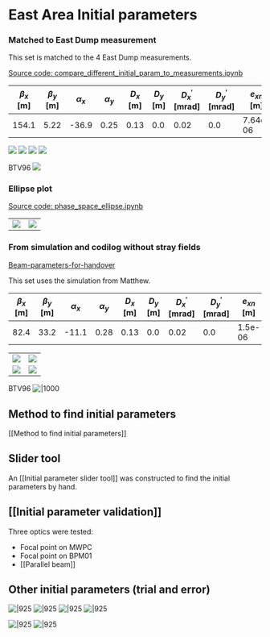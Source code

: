 # East Area Initial parameters

### Matched to East Dump measurement

This set is matched to the 4 East Dump measurements.

[Source code: compare_different_initial_param_to_measurements.ipynb](https://gitlab.cern.ch/eljohnso/quad-scan-east/-/blob/master/compare_different_initial_param_to_measurements.ipynb)

|$\beta_{x}$ [m]|$\beta_{y}$ [m]|$\alpha_{x}$|$\alpha_{y}$|$D_{x}$ [m]|$D_{y}$ [m]|$D^{'}_{x}$[mrad]|$D^{'}_{y}$[mrad]|$e_{xn}$ [m]|$e_{yn}$ [m]|$\frac{\Delta p}{p}$|
| -------- | -------- | --- | --- | --- | --- | --- | --- | --- | --- | -------- |
|154.1|5.22|-36.9|0.25|0.13|0.0|0.02|0.0|7.64e-06|3.53e-06|6.79e-4|

![](https://codimd.web.cern.ch/uploads/upload_67023da774f6a292a503c633e904ac57.png)
![](https://codimd.web.cern.ch/uploads/upload_d0a659b386f9c653d14929212c9729ba.png)
![](https://codimd.web.cern.ch/uploads/upload_d947fd81bf1ed8a7c2f56d6ff3a7c9dc.png)
![](https://codimd.web.cern.ch/uploads/upload_8f7643b017207a814c581347e7814211.png)


BTV96
![](https://codimd.web.cern.ch/uploads/upload_3397bd13cd74db333c8643923e03b50f.png)

### Ellipse plot

[Source code: phase_space_ellipse.ipynb](https://gitlab.cern.ch/eljohnso/quad-scan-east/-/blob/master/phase_space_ellipse.ipynb)

|     |     |
| --- | --- |
| ![](https://codimd.web.cern.ch/uploads/upload_40ca1c255561712b5e57693b33902ddc.png)|  ![](https://codimd.web.cern.ch/uploads/upload_9087bc8e77df9059f57202236c981c10.png) |

### From simulation and codilog without stray fields
[Beam-parameters-for-handover](https://codimd.web.cern.ch/wYNPyAq0R2m-LORJgHTQ-g#Beam-parameters-for-handover)

This set uses the simulation from Matthew.


|$\beta_{x}$ [m]|$\beta_{y}$ [m]|$\alpha_{x}$|$\alpha_{y}$|$D_{x}$ [m]|$D_{y}$ [m]|$D^{'}_{x}$[mrad]|$D^{'}_{y}$[mrad]|$e_{xn}$ [m]|$e_{yn}$ [m]|$\frac{\Delta p}{p}$|
| -------- | -------- | --- | --- | --- | --- | --- | --- | --- | --- | -------- |
|82.4|33.2|-11.1|0.28|0.13|0.0|0.02|0.0|1.5e-06|1.5e-06|1e-3|

|  |  |
| -------- | -------- |
|    ![](https://codimd.web.cern.ch/uploads/upload_25acf673f097d33de255843a07e9dbb5.png)     |    ![](https://codimd.web.cern.ch/uploads/upload_679ae8dc6180827b6987b0f3dbec2669.png)     |
|  ![](https://codimd.web.cern.ch/uploads/upload_d545e51f434b866fae9bc60d80e0fb57.png)  |  ![](https://codimd.web.cern.ch/uploads/upload_4f0e16238c8a6e1bbb9c4f857fe5eb4e.png)   |

BTV96
![|1000](https://codimd.web.cern.ch/uploads/upload_9cc71f6079f5504326d17adbfff326c3.png)


## Method to find initial parameters

[[Method to find initial parameters]]

## Slider tool
An [[Initial parameter slider tool]] was constructed to find the initial parameters by hand.

## [[Initial parameter validation]]

Three optics were tested:
* Focal point on MWPC
* Focal point on BPM01
* [[Parallel beam]]



## Other initial parameters (trial and error)

![|925](https://codimd.web.cern.ch/uploads/upload_f632d212e93025cf56a99b224199c9af.png)
![|925](https://codimd.web.cern.ch/uploads/upload_a3da50ed4b35cc209f6f7252415219fc.png)
![|925](https://codimd.web.cern.ch/uploads/upload_8776ea16e116d189f17c38ac71184bea.png)
![|925](https://codimd.web.cern.ch/uploads/upload_3fbef44fe5613f3dd683495fcb23d03e.png)

![|925](https://codimd.web.cern.ch/uploads/upload_0dd77196763a075d30cd4b8063b68139.png)
![|925](https://codimd.web.cern.ch/uploads/upload_14985a5736710f7b2ee2dbaa6b0b6166.png)
